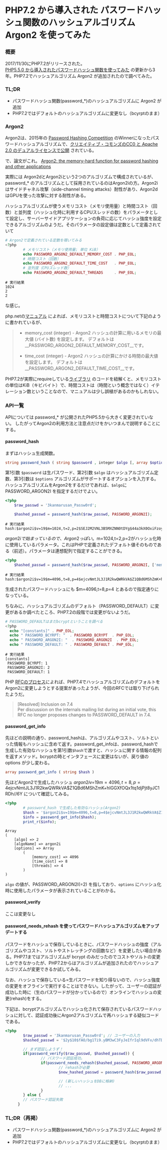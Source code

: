 # PHP7.2 から導入された パスワードハッシュ関数のハッシュアルゴリズム Argon2 を使ってみた


### 概要
2017/11/30にPHP7.2がリリースされた。  
 [PHP5.5.0 から導入されたパスワードハッシュ関数を使ってみた](http://mikanmarusan.hatenablog.com/entry/2014/02/01/174207) の更新から3年。PHP7.2でハッシュアルゴリズム Argon2 が追加されたので調べてみた。

### TL;DR
- パスワードハッシュ関数(password_*)のハッシュアルゴリズムに Argon2 が追加
- PHP7.2ではデフォルトのハッシュアルゴリズムに変更なし（bcyrptのまま）

###  Argon2

Argon2は、2015年の [Password Hashing Competition](https://password-hashing.net/) のWinnerになったパスワードハッシュアルゴリズムで、[クリエイティブ・コモンズのCC0 と Apache 2.0 のデュアルライセンスで公開](https://github.com/p-h-c/phc-winner-argon2) されている。

で、論文がこれ。
[Argon2: the memory-hard function for password hashing and other
applications](https://password-hashing.net/argon2-specs.pdf)

実際には Argon2dとArgon2iという2つのアルゴリズムで構成されているが、password_* のアルゴリズムとして採用されているのはArgon2iの方。Argon2iはサイドチャネル攻撃（side-channel timing attacks）耐性があり、Argon2dはGPUを使った攻撃に対する耐性がある。

ハッシュアルゴリズムが使うメモリコスト（メモリ使用量）と時間コスト（回数）と並列度（ハッシュ化時に利用するCPUスレッドの数）をパラメータとして設定し、サーバーサイドアプリケーションの負荷に応じてハッシュ強度を設定できるアルゴリズムのようだ。そのパラメータの設定値は定数として定義されていて

```php
# Argon2で定義されている定数を覗いてみる
<?php
        # メモリコスト（メモリ使用量; 単位 KiB）
        echo PASSWORD_ARGON2_DEFAULT_MEMORY_COST . PHP_EOL;
        # 時間コスト（回数）
        echo PASSWORD_ARGON2_DEFAULT_TIME_COST   . PHP_EOL;
        # 並列度（CPUスレッド数）
        echo PASSWORD_ARGON2_DEFAULT_THREADS     . PHP_EOL;
```

```shell
# 実行結果
1024
2
2
```

な感じ。

php.netの[マニュアル](http://php.net/manual/ja/password.constants.php) によれば、メモリコストと時間コストについて下記のように書かれているが、

>* memory_cost (integer) - Argon2 ハッシュの計算に用いるメモリの最大値 (バイト数) を設定します。 デフォルトは __PASSWORD_ARGON2_DEFAULT_MEMORY_COST__です。
> 
>* time_cost (integer) - Argon2 ハッシュの計算にかける時間の最大値を設定します。 デフォルトは __PASSWORD_ARGON2_DEFAULT_TIME_COST__です。

PHP7.2が実際にrequireしている[ライブラリ](https://github.com/jedisct1/libsodium/tree/master/src/libsodium/crypto_pwhash/argon2) のコードを紐解くと、メモリコストの単位はKiB（キビバイト）で、時間コストは（時間という概念ではなく）イテレーション数ということなので、マニュアルは少し誤植があるのかもしれない。

### API一覧

APIについては password_* が公開されたPHP5.5から大きく変更されていない。
したがってArgon2の利用方法と注意点だけをかいつまんで説明することにする。

#### password_hash

まずはハッシュ生成関数。

```php
string password_hash ( string $password , integer $algo [, array $options ] )
```

第1引数 ```$password``` は生パスワード、第2引数 ```$algo``` はハッシュアルゴリズム定数、第3引数は ```$options``` アルゴリズムがサポートするオプションを入力する。ハッシュアルゴリズムをArgon2をするだけであれば、```$algo```に PASSWORD_ARGON2I を指定するだけでよい。

```php
<?php
    $raw_passwd = '3kanmarusan_Passw0rd';

    $hashed_passwd = password_hash($raw_passwd, PASSWORD_ARGON2I);
```

```shell
# 実行結果
hash:$argon2i$v=19$m=1024,t=2,p=2$SEJ2M2VNL3B5MXZNN0tDYg$44a3kX0OxiFzoy4bCtkHnAyy7/TVkvIVU7kdyj8ewCg
```
$argon2iで始まっているので、Argon2っぽい。$m=1024,t=2,p=2がハッシュ化時に使用しているパラメータ。これはPHPで定義されたデフォルト値そのものである（前述）。パラメータは連想配列で指定することができる。

```php
<?php
    $hashed_passwd = password_hash($raw_passwd, PASSWORD_ARGON2I, ['memory_cost' => 4096, 'time_cost' => 8, 'threads' => 4]);
```

```shell
# 実行結果
hash:$argon2i$v=19$m=4096,t=8,p=4$ejcvNmtJL3J1R2kwQWRkVA$Z1QBd6MShZmK+hIGGXfOQx1tq1djPjt8yJC1RDh//6Y
```

生成されたパスワードハッシュにも $m=4096,t=8,p=4 とあるので指定通りになっている。

ちなみに、ハッシュアルゴリズムのデフォルト（PASSWORD_DEFAULT）に変更があるか調べたところ、PHP7.2の段階では変更がないようだ。

```php
# PASSWORD_DEFAULTはまだbcryptということを調べる
<?php
  echo "[constants]" . PHP_EOL;
  echo " PASSWORD_BCYRPT: "  . PASSWORD_BCRYPT  . PHP_EOL;
  echo " PASSWORD_ARGON2I: "  . PASSWORD_ARGON2I  . PHP_EOL;
  echo " PASSWORD_DEFAULT: " . PASSWORD_DEFAULT . PHP_EOL;
```

```shell
# 実行結果
[constants]
 PASSWORD_BCYRPT: 1
 PASSWORD_ARGON2I: 2
 PASSWORD_DEFAULT: 1
```

PHP [RFCのプロセス](https://wiki.php.net/rfc/argon2_password_hash#resolved_inclusion_on_74)によれば、PHP7.4でハッシュアルゴリズムのデフォルトをArgon2に変更しようとする提案があったようが、今回のRFCでは取り下げられたようだ。

> [Resolved] Inclusion on 7.4  
> Per discussion on the internals mailing list during an initial vote, this RFC no longer proposes changes to PASSWORD_DEFAULT in 7.4.

#### password_get_info

先ほどの説明の通り、password_hashは、アルゴリズムやコスト、ソルトといった情報もハッシュに含めて返す。password_get_infoは、password_hashで生成した有効なハッシュを第1引数```$hash```で渡すと、ハッシュに関する情報の配列を返すメソッド。bcryptの時とインタフェースに変更はないが、戻り値の options が少し変わる。

```php
array password_get_info ( string $hash )
```

先ほどArgon2で生成したハッシュ $argon2i$v=19$m=4096,t=8,p=4$ejcvNmtJL3J1R2kwQWRkVA$Z1QBd6MShZmK+hIGGXfOQx1tq1djPjt8yJC1RDh//6Y について確認してみる。

```php
<?php
        # password_hash で生成した有効なハッシュ(Argon2) 
        $hash = '$argon2i$v=19$m=4096,t=8,p=4$ejcvNmtJL3J1R2kwQWRkVA$Z1QBd6MShZmK+hIGGXfOQx1tq1djPjt8yJC1RDh//6Y';
        $info = password_get_info($hash);
        print_r($info);
```

```shell
Array
(
    [algo] => 2
    [algoName] => argon2i
    [options] => Array
        (
            [memory_cost] => 4096
            [time_cost] => 8
            [threads] => 4
        )
)
```

```algo``` の値が、PASSWORD_ARGON2I(=2) を指しており、```options``` にハッシュ化時に使用したパラメータが表示されていることがわかる。

#### password_verify

ここは変更なし

#### password_needs_rehash を使ってパスワードハッシュアルゴリズムをアップデートする

パスワードをハッシュで保存しているときに、パスワードハッシュの強度（アルゴリズムやコスト、ソルトやストレッチングの回数など）を変更したい場合がある。PHP7.1まではアルゴリズムが bcrypt のみだったのでコストやソルトの変更しかできなかったが、PHP7.2からはアルゴリズムが追加されたのでハッシュアルゴリズムが変更できるか試してみる。

なお、ハッシュで保存している=生パスワードを知り得ないので、ハッシュ強度の変更をオフラインで実行することはできない。したがって、ユーザーの認証が成功した時に（生のパスワードが分かっているので）オンラインでハッシュの変更(rehash)をする。

下記は、bcryptアルゴリズムでハッシュ化されて保存されているパスワードハッシュに対して、認証成功後にArgon2アルゴリズムで再ハッシュする疑似コードである。

```php
<?php
        $raw_passwd = '3kanmarusan_Passw0rd'; // ユーザーの入力
        $hashed_passwd = '$2y$10$fAO/bg1Ti9.yBM3wC3FyJeIfrIql9dVFx/dhTDZO.FjSSjylRRCLK'; // DBなどから引っ張ってきたもの（これはbcrypyでハッシュ化されている）

        // まず認証しようず！
        if(password_verify($raw_passwd, $hashed_passwd)) {
                // パスワード認証成功。
                if(password_needs_rehash($hashed_passwd, PASSWORD_ARGON2I)) {
                        // rehashが必要
                        $new_hashed_passwd = password_hash($raw_passwd, PASSWORD_ARGON2I);

                        // (新しいハッシュをDBに格納)
                        // ...
                }
        } else {
        // パスワード認証失敗
    　}
```

### TL;DR（再掲）
- パスワードハッシュ関数(password_*)のハッシュアルゴリズムに Argon2 が追加
- PHP7.2ではデフォルトのハッシュアルゴリズムに変更なし（bcyrptのまま）
